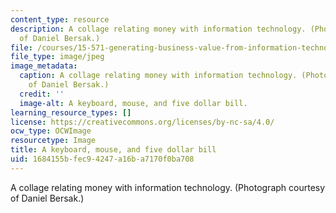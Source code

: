 ```yaml
---
content_type: resource
description: A collage relating money with information technology. (Photograph courtesy
  of Daniel Bersak.)
file: /courses/15-571-generating-business-value-from-information-technology-spring-2009/1684155bfec94247a16ba7170f0ba708_15-571s09.jpg
file_type: image/jpeg
image_metadata:
  caption: A collage relating money with information technology. (Photograph courtesy
    of Daniel Bersak.)
  credit: ''
  image-alt: A keyboard, mouse, and five dollar bill.
learning_resource_types: []
license: https://creativecommons.org/licenses/by-nc-sa/4.0/
ocw_type: OCWImage
resourcetype: Image
title: A keyboard, mouse, and five dollar bill
uid: 1684155b-fec9-4247-a16b-a7170f0ba708
---
```

A collage relating money with information technology. (Photograph courtesy of Daniel Bersak.)